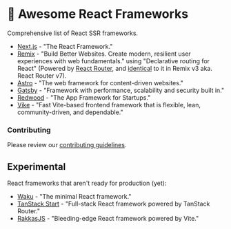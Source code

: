 # 🚀 Awesome React Frameworks

Comprehensive list of React SSR frameworks.

- [Next.js](https://nextjs.org) - "The React Framework."
- [Remix](https://remix.run) - "Build Better Websites. Create modern, resilient user experiences with web fundamentals." using "Declarative routing for React" (Powered by [React Router](https://reactrouter.com/), and [identical](https://remix.run/blog/merging-remix-and-react-router) to it in Remix v3 aka. React Router v7).
- [Astro](https://astro.build) - "The web framework for content-driven websites."
- [Gatsby](https://www.gatsbyjs.com) - "Framework with performance, scalability and security built in."
- [Redwood](https://redwoodjs.com) - "The App Framework for Startups."
- [Vike](https://vike.dev) - "Fast Vite-based frontend framework that is flexible, lean, community-driven, and dependable."

### Contributing

Please review our [contributing guidelines](CONTRIBUTING.md).

## Experimental

React frameworks that aren't ready for production (yet):

- [Waku](https://github.com/dai-shi/waku) - "The minimal React framework."
- [TanStack Start](https://tanstack.com/start/latest) - "Full-stack React framework powered by TanStack Router."
- [RakkasJS](https://github.com/rakkasjs/rakkasjs) - "Bleeding-edge React framework powered by Vite."
